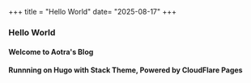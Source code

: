 +++
title = "Hello World"
date= "2025-08-17"
+++

### Hello World
#### Welcome to Aotra's Blog
#### Runnning on Hugo with Stack Theme, Powered by CloudFlare Pages